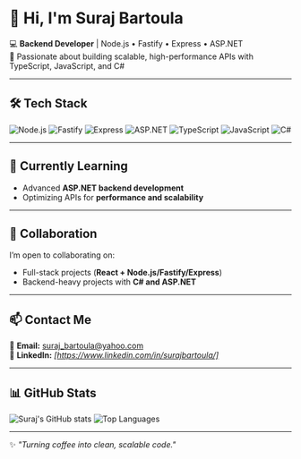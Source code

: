 # 👋 Hi, I'm Suraj Bartoula  

💻 **Backend Developer** | Node.js • Fastify • Express • ASP.NET  
🚀 Passionate about building scalable, high-performance APIs with TypeScript, JavaScript, and C#  

---

## 🛠 Tech Stack  
![Node.js](https://img.shields.io/badge/-Node.js-339933?logo=node.js&logoColor=white)
![Fastify](https://img.shields.io/badge/-Fastify-000000?logo=fastify&logoColor=white)
![Express](https://img.shields.io/badge/-Express-000000?logo=express&logoColor=white)
![ASP.NET](https://img.shields.io/badge/-ASP.NET-512BD4?logo=dotnet&logoColor=white)
![TypeScript](https://img.shields.io/badge/-TypeScript-3178C6?logo=typescript&logoColor=white)
![JavaScript](https://img.shields.io/badge/-JavaScript-F7DF1E?logo=javascript&logoColor=black)
![C#](https://img.shields.io/badge/-C%23-239120?logo=c-sharp&logoColor=white)

---

## 🌱 Currently Learning  
- Advanced **ASP.NET backend development**
- Optimizing APIs for **performance and scalability**

---

## 🤝 Collaboration  
I’m open to collaborating on:
- Full-stack projects (**React + Node.js/Fastify/Express**)
- Backend-heavy projects with **C# and ASP.NET**

---

## 📫 Contact Me  
📧 **Email:** [suraj_bartoula@yahoo.com](mailto:suraj_bartoula@yahoo.com)  
💼 **LinkedIn:** *[https://www.linkedin.com/in/surajbartoula/]*

---

## 📊 GitHub Stats  
![Suraj's GitHub stats](https://github-readme-stats.vercel.app/api?username=surajbartoula&show_icons=true&theme=radical)
![Top Languages](https://github-readme-stats.vercel.app/api/top-langs/?username=surajbartoula&layout=compact&theme=radical)

---
✨ *"Turning coffee into clean, scalable code."*
